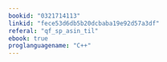 ```yaml
---
bookid: "0321714113"
linkid: "fece53d6db5b20dcbaba19e92d57a3df"
referal: "qf_sp_asin_til"
ebook: true
proglanguagename: "C++"
---
```

